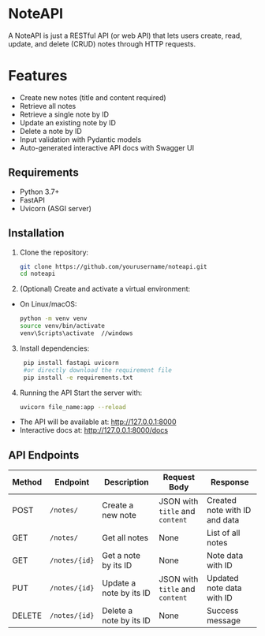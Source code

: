 # NoteAPI
A NoteAPI is just a RESTful API (or web API) that lets users create, read, update, and delete (CRUD) notes through HTTP requests.

# Features

- Create new notes (title and content required)  
- Retrieve all notes  
- Retrieve a single note by ID  
- Update an existing note by ID  
- Delete a note by ID  
- Input validation with Pydantic models  
- Auto-generated interactive API docs with Swagger UI  

## Requirements

- Python 3.7+  
- FastAPI  
- Uvicorn (ASGI server) 

## Installation

1. Clone the repository:
   ```bash
   git clone https://github.com/yourusername/noteapi.git
   cd noteapi

2. (Optional) Create and activate a virtual environment:

- On Linux/macOS:
  ```bash
  python -m venv venv
  source venv/bin/activate
  venv\Scripts\activate  //windows

3. Install dependencies:
   ```bash
    pip install fastapi uvicorn
    #or directly download the requirement file
    pip install -e requirements.txt

4. Running the API
   Start the server with:
   ```bash
   uvicorn file_name:app --reload

- The API will be available at: http://127.0.0.1:8000
- Interactive docs at: http://127.0.0.1:8000/docs


## API Endpoints

| Method | Endpoint      | Description             | Request Body                    | Response                      |
| ------ | ------------- | ----------------------- | -------------------------------- | ----------------------------- |
| POST   | `/notes/`     | Create a new note       | JSON with `title` and `content` | Created note with ID and data |
| GET    | `/notes/`     | Get all notes           | None                             | List of all notes             |
| GET    | `/notes/{id}` | Get a note by its ID    | None                             | Note data with ID             |
| PUT    | `/notes/{id}` | Update a note by its ID | JSON with `title` and `content` | Updated note data with ID     |
| DELETE | `/notes/{id}` | Delete a note by its ID | None                             | Success message               |
